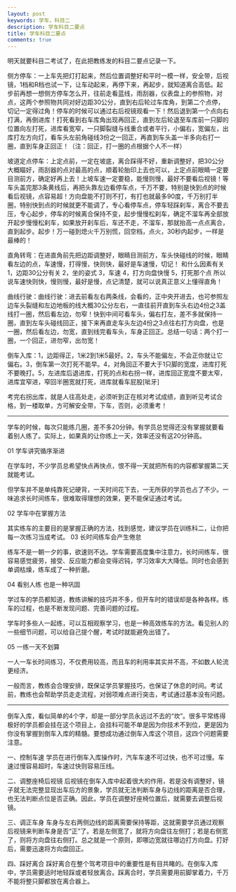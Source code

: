 ```yaml
---
layout: post
keywords: 学车，科目二
description: 学车科目二要点
title: 学车科目二要点
comments: true
---
```


明天就要科目二考试了，在此把教练发的科目二要点记录一下。

侧方停车：一上车先把灯打起来，然后位置调整好和平时一模一样，安全带，后视镜，1档和R档也试一下，让车动起来，再停下来，再起步，就知道离合高低。起步前再想一想侧方停车怎么开，往前走看蓝线，雨刮器，仪表盘上的参照物，对点，这两个参照物共同对好边距30公分，直到右后轮过车库角，到第二个点停，切记一定得过角！停车的时候可以通过右后视镜观看一下！然后退到第一个点向右打满，再倒进库！打死看到右车库角出现再回正，直到左后轮退至车库前一只脚的位置向左打死，进库看宽窄，一只脚裂缝与线重合或者平行，小偏右，宽偏左，出库打左方向灯，看车头左前角碰线3份之一回正，再直到车头盖一半多向右打一圈，直到车身正回正！（注：回正，打一圈的点根据个人不一样）


坡道定点停车：上定点前，一定在坡底，离合踩得不好，重新调整好，把30公分大概瞄好，雨刮器的点对最高的点，顺着轮胎印上去也可以，上定点前眼睛一定要目测前方，确定好再上去！上坡车速一定要稳，能慢则慢，最好不要看后视镜！等车头盖完那3条黄线后，再把头靠左边看停车点，千万不要，特别是快到点的时候看后视镜，点容易超！方向盘能不打则不打，有打也就最多90度，千万别打半圈，特别快到点的时候就更不能调了，专心看停车点，停车轻踩刹车，离合不要去压，专心起步，停车的时候离合保持不变，起步慢慢松刹车，确定不溜车再全部放开起步慢慢松刹车，如果放开刹车后，车还不走，不溜车，那就抬高一点点离合，直到起步。起步！万一碰到熄火千万别慌，回空档，点火，30秒内起步，一样是最棒的！


直角转弯：在进直角前先把边距调整好，眼睛目测前方，车头快碰线的时候，眼睛看左边的点，车速慢，打得慢，快则快，最好是车速慢，切记！
和什么因素有关
1，边距30公分有关
2，坐的姿式
3，车速
4，打方向盘快慢
5，打死那个点
所以说车速快则快，慢则慢，最好是慢，点记清楚，就可以说真正意义上懂得直角！

曲线行驶：曲线行驶：进去前看左右两条线，会看的，正中央开进去，也可参照左边车头裂缝和左边地板的线大概30公分左右，一直往前开直到车头右边4份之3盖线打一圈，然后看左边，勿窄！快到中间可看车头，偏右打左，差不多就保持一圈，直到左车头碰线回正，接下来再直走车头左边4份之3点往右打方向盘，也是一圈，然后看左边，勿宽，直到线完看车头，车身正回正。总结一句话：两个打一圈，一个回正，进勿窄，出勿宽！


倒车入库：1，边距得正，1米2到1米5最好。2，车头不能偏左，不会正你就让它偏右。3，倒车第一次打死不能早。4，对角回正不要大于1只脚的宽度，进库打死不要晚打。5，左进库后退进库，打死的点和右拐一样，进库回正宽度不要太窄，进库宜窄进，窄回半圈宽就打死，进库就看车屁股[呲牙]


考完右拐出库，就是人往高处走，必须听到正在核对考试成绩，直到听见考试合格，到一楼取单，方可解安全带，下车，否则，必须重考！


-----------------------------------------------------------


学车的时候，每次只能练几圈，差不多20分钟。有学员总觉得还没有掌握就要看着别人练了。实际上，如果真的让你练上一天，效率还没有这20分钟高。


01
学车讲究循序渐进


在学车时，不少学员总希望快点再快点，恨不得一天就把所有的内容都掌握第二天就能考试。

但学车并不是单纯靠死记硬背，一天时间花下去，一无所获的学员也占了不少。一味追求长时间练车，很难取得理想的效果，更不能保证通过考试。


02
学车中在掌握方法


其实练车的主要目的是掌握正确的方法，找到感觉，建议学员在训练科二，让你把每一次练习当成考试。
03
长时间练车会产生倦怠


练车不是一朝一夕的事，欲速则不达。学车需要高度集中注意力，长时间练车，很容易感觉疲劳，接受、反应能力都会变得迟钝，学习效率大大降低。同时也会感到单调枯燥，练车成了一种折磨。


04
看别人练 也是一种巩固


学过车的学员都知道，教练讲解的技巧并不多，但开车时的错误却是各种各样。练车的过程，也是不断发现问题、完善问题的过程。

学车时多些人一起练，可以互相观察学习，也是一种高效练车的方法。看见别人的一些细节问题，可以给自己提个醒，考试时就能避免出错了。


05
一练一天不划算


一人一车长时间练习，不仅费用较高，而且车的利用率其实并不高，不如数人轮流更经济。

一般而言，教练会合理安排，既保证学员掌握技巧，也保证了休息的时间。考试前，教练也会帮助学员走走流程，对弱项难点进行突击，考试通过基本没有问题。


-----------------------------------------------------------


倒车入库，看似简单的4个字，却是一部分学员永远过不去的“坎”。很多平常练得极好的学员都会挂在这个项目上，会挂科可能不单是因为你技术不到位，更是因为你没有掌握到倒车入库的精髓。要想成功通过倒车入库这个项目，这四个问题需要注意。

一、控制车速
学员在进行倒车入库操作时，汽车车速不可过快，也不可过慢。车速过慢容易超时，车速过快则容易压线。


二、调整座椅后视镜
后视镜在倒车入库中起着很大的作用，若是没有调整好，镜子就无法完整显现出车后方的景象，学员就无法判断车身与边线的距离是否合理，也无法判断点位是否正确。因此，学员在调整好座椅位置后，就需要去调整后视镜。


三、调正车身
车身与左右两侧边线的距离需要保持等距，这就需要学员通过观察后视镜来判断车身是否“正”了。若是左侧宽了，就将方向盘往左侧打；若是右侧宽了，则将方向盘往右侧打。总之就是一个原则，即哪边宽就往哪边打方向盘。打好后，需要迅速将方向盘回正。


四、踩好离合
踩好离合在整个驾考项目中的重要性是有目共睹的。在倒车入库中，学员需要适时地轻踩或者轻放离合。踩离合时，学员需要用前脚掌着力，千万不能将整只脚都放在离合器上。